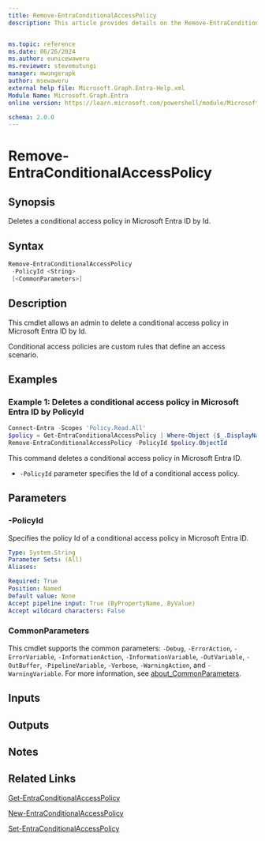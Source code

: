 ```yaml
---
title: Remove-EntraConditionalAccessPolicy
description: This article provides details on the Remove-EntraConditionalAccessPolicy command.


ms.topic: reference
ms.date: 06/26/2024
ms.author: eunicewaweru
ms.reviewer: stevemutungi
manager: mwongerapk
author: msewaweru
external help file: Microsoft.Graph.Entra-Help.xml
Module Name: Microsoft.Graph.Entra
online version: https://learn.microsoft.com/powershell/module/Microsoft.Graph.Entra/Remove-EntraConditionalAccessPolicy

schema: 2.0.0
---
```


# Remove-EntraConditionalAccessPolicy

## Synopsis

Deletes a conditional access policy in Microsoft Entra ID by Id.

## Syntax

```powershell
Remove-EntraConditionalAccessPolicy
 -PolicyId <String>
 [<CommonParameters>]
```

## Description

This cmdlet allows an admin to delete a conditional access policy in Microsoft Entra ID by Id.

Conditional access policies are custom rules that define an access scenario.

## Examples

### Example 1: Deletes a conditional access policy in Microsoft Entra ID by PolicyId

```powershell
Connect-Entra -Scopes 'Policy.Read.All'
$policy = Get-EntraConditionalAccessPolicy | Where-Object {$_.DisplayName -eq 'MFA policy'}
Remove-EntraConditionalAccessPolicy -PolicyId $policy.ObjectId
```

This command deletes a conditional access policy in Microsoft Entra ID.

- `-PolicyId` parameter specifies the Id of a conditional access policy.

## Parameters

### -PolicyId

Specifies the policy Id of a conditional access policy in Microsoft Entra ID.

```yaml
Type: System.String
Parameter Sets: (All)
Aliases:

Required: True
Position: Named
Default value: None
Accept pipeline input: True (ByPropertyName, ByValue)
Accept wildcard characters: False
```

### CommonParameters

This cmdlet supports the common parameters: `-Debug`, `-ErrorAction`, `-ErrorVariable`, `-InformationAction`, `-InformationVariable`, `-OutVariable`, `-OutBuffer`, `-PipelineVariable`, `-Verbose`, `-WarningAction`, and `-WarningVariable`. For more information, see [about_CommonParameters](https://go.microsoft.com/fwlink/?LinkID=113216).

## Inputs

## Outputs

## Notes

## Related Links

[Get-EntraConditionalAccessPolicy](Get-EntraConditionalAccessPolicy.md)

[New-EntraConditionalAccessPolicy](New-EntraConditionalAccessPolicy.md)

[Set-EntraConditionalAccessPolicy](Set-EntraConditionalAccessPolicy.md)
